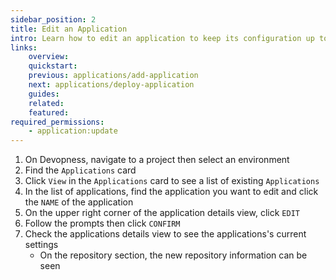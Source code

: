 ```yaml
---
sidebar_position: 2
title: Edit an Application
intro: Learn how to edit an application to keep its configuration up to date, specially the settings that define how the application is deployed, such as source provider, repository, dependencies to be installed, directories and the application entrypoint.
links:
    overview:
    quickstart:
    previous: applications/add-application
    next: applications/deploy-application
    guides:
    related:
    featured:
required_permissions:
    - application:update
---
```


1. On Devopness, navigate to a project then select an environment
1. Find the `Applications` card
1. Click `View` in the `Applications` card to see a list of existing `Applications`
1. In the list of applications, find the application you want to edit and click the `NAME` of the application
1. On the upper right corner of the application details view, click `EDIT`
1. Follow the prompts then click `CONFIRM`
1. Check the applications details view to see the applications's current settings
    - On the repository section, the new repository information can be seen
